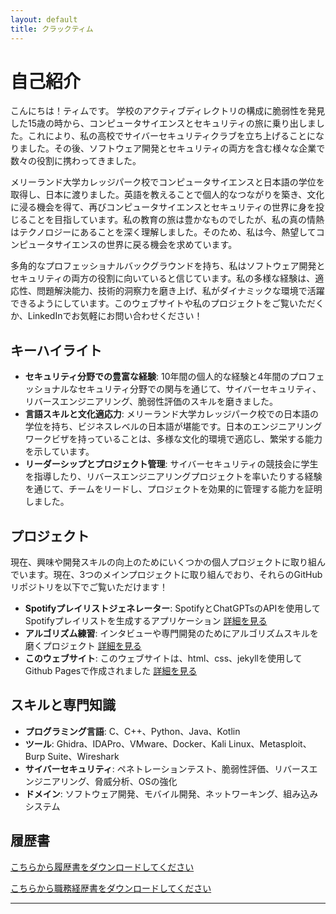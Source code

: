 ```yaml
---
layout: default
title: クラックティム
---
```


# 自己紹介

こんにちは！ティムです。
学校のアクティブディレクトリの構成に脆弱性を発見した15歳の時から、コンピュータサイエンスとセキュリティの旅に乗り出しました。これにより、私の高校でサイバーセキュリティクラブを立ち上げることになりました。その後、ソフトウェア開発とセキュリティの両方を含む様々な企業で数々の役割に携わってきました。

メリーランド大学カレッジパーク校でコンピュータサイエンスと日本語の学位を取得し、日本に渡りました。英語を教えることで個人的なつながりを築き、文化に浸る機会を得て、再びコンピュータサイエンスとセキュリティの世界に身を投じることを目指しています。私の教育の旅は豊かなものでしたが、私の真の情熱はテクノロジーにあることを深く理解しました。そのため、私は今、熱望してコンピュータサイエンスの世界に戻る機会を求めています。

多角的なプロフェッショナルバックグラウンドを持ち、私はソフトウェア開発とセキュリティの両方の役割に向いていると信じています。私の多様な経験は、適応性、問題解決能力、技術的洞察力を磨き上げ、私がダイナミックな環境で活躍できるようにしています。このウェブサイトや私のプロジェクトをご覧いただくか、LinkedInでお気軽にお問い合わせください！

## キーハイライト
- **セキュリティ分野での豊富な経験**: 10年間の個人的な経験と4年間のプロフェッショナルなセキュリティ分野での関与を通じて、サイバーセキュリティ、リバースエンジニアリング、脆弱性評価のスキルを磨きました。
- **言語スキルと文化適応力**: メリーランド大学カレッジパーク校での日本語の学位を持ち、ビジネスレベルの日本語が堪能です。日本のエンジニアリングワークビザを持っていることは、多様な文化的環境で適応し、繁栄する能力を示しています。
- **リーダーシップとプロジェクト管理**: サイバーセキュリティの競技会に学生を指導したり、リバースエンジニアリングプロジェクトを率いたりする経験を通じて、チームをリードし、プロジェクトを効果的に管理する能力を証明しました。

## プロジェクト
現在、興味や開発スキルの向上のためにいくつかの個人プロジェクトに取り組んでいます。現在、3つのメインプロジェクトに取り組んでおり、それらのGitHubリポジトリを以下でご覧いただけます！
- **Spotifyプレイリストジェネレーター**: SpotifyとChatGPTsのAPIを使用してSpotifyプレイリストを生成するアプリケーション [詳細を見る](https://github.com/tkrach/SpotifyRecommendations)
- **アルゴリズム練習**: インタビューや専門開発のためにアルゴリズムスキルを磨くプロジェクト [詳細を見る](https://github.com/tkrach/codingPractice)
- **このウェブサイト**: このウェブサイトは、html、css、jekyllを使用してGithub Pagesで作成されました [詳細を見る](https://github.com/tkrach/tkrach.github.io)


## スキルと専門知識
- **プログラミング言語**: C、C++、Python、Java、Kotlin
- **ツール**: Ghidra、IDAPro、VMware、Docker、Kali Linux、Metasploit、Burp Suite、Wireshark
- **サイバーセキュリティ**: ペネトレーションテスト、脆弱性評価、リバースエンジニアリング、脅威分析、OSの強化
- **ドメイン**: ソフトウェア開発、モバイル開発、ネットワーキング、組み込みシステム

## 履歴書
[こちらから履歴書をダウンロードしてください](https://github.com/yourusername/yourrepository/raw/main/resume/resumeJP.pdf)

[こちらから職務経歴書をダウンロードしてください](https://github.com/yourusername/yourrepository/raw/main/resume/workHistoryJP.pdf)

---
